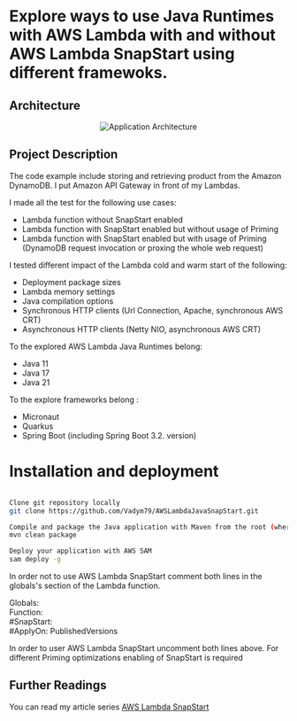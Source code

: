 # Explore ways to use Java Runtimes with AWS Lambda with and without AWS Lambda SnapStart  using different framewoks. 

## Architecture

<p align="center">
  <img src="pure-lambda-21/src/main/resources/img/app_arch.png" alt="Application Architecture"/>
</p>

## Project Description
The code example include storing and retrieving product from the Amazon DynamoDB. I put Amazon API Gateway in front of my Lambdas.

I made all the test for the following use cases:  

- Lambda function without SnapStart enabled  
- Lambda function with SnapStart enabled but without usage of Priming
- Lambda function with SnapStart enabled but with usage of Priming (DynamoDB request invocation or proxing the whole web request)      

I tested different impact of the Lambda cold and warm start of the following:   

- Deployment package sizes  
- Lambda memory settings  
- Java compilation options   
- Synchronous HTTP clients (Url Connection, Apache, synchronous AWS CRT)  
- Asynchronous HTTP clients (Netty NIO, asynchronous AWS CRT)  

To the explored AWS Lambda Java Runtimes belong:  
- Java 11  
- Java 17  
- Java 21  

To the explore frameworks belong :  
- Micronaut
- Quarkus 
- Spring Boot (including Spring Boot 3.2. version)

# Installation and deployment

```bash

Clone git repository locally
git clone https://github.com/Vadym79/AWSLambdaJavaSnapStart.git

Compile and package the Java application with Maven from the root (where pom.xml is located) of the project
mvn clean package

Deploy your application with AWS SAM
sam deploy -g  
```

In order not to use AWS Lambda SnapStart comment both lines in the globals's section of the Lambda function.

Globals:  
  Function:  
     #SnapStart:  
       #ApplyOn: PublishedVersions   

In order to user AWS Lambda SnapStart uncomment both lines above. For different Priming optimizations enabling of SnapStart is required



## Further Readings 

You can read my article series [AWS Lambda SnapStart](https://dev.to/vkazulkin/measuring-java-11-lambda-cold-starts-with-snapstart-part-1-first-impressions-30a4)
